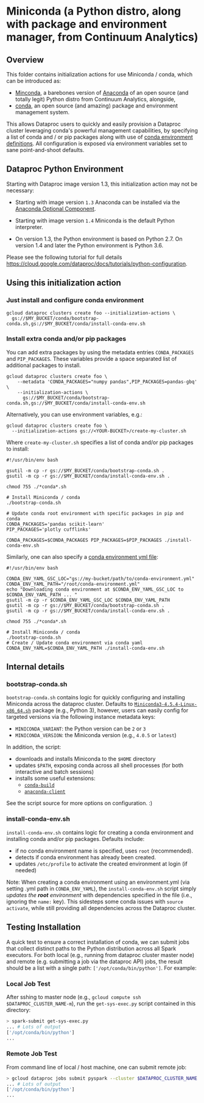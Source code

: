 # Miniconda (a Python distro, along with package and environment manager, from Continuum Analytics)

## Overview

This folder contains initialization actions for use Miniconda / conda, which can be introduced as:

- [Minconda](http://conda.pydata.org/miniconda.html), a barebones version of [Anaconda](https://www.continuum.io/why-anaconda) of an open source (and totally legit) Python distro from Continuum Analytics, alongside,
- [conda](http://conda.pydata.org/docs/), an open source (and amazing) package and environment management system.

This allows Dataproc users to quickly and easily provision a Dataproc cluster leveraging conda's powerful management capabilities, by specifying a list of conda and / or pip packages along with use of [conda environment definitions](https://github.com/conda/conda-env#environment-file-example). All configuration is exposed via environment variables set to sane point-and-shoot defaults.

## Dataproc Python Environment

Starting with Dataproc image version 1.3, this initialization action may not be necessary:

- Starting with image version `1.3` Anaconda can be installed via the [Anaconda Optional Component](https://cloud.google.com/dataproc/docs/concepts/components/anaconda).

- Starting with image version `1.4` Miniconda is the default Python interpreter.

- On version 1.3, the Python environment is based on Python 2.7. On version 1.4 and later the Python environment is Python 3.6.

Please see the following tutorial for full details https://cloud.google.com/dataproc/docs/tutorials/python-configuration.

## Using this initialization action

### Just install and configure conda environment

```
gcloud dataproc clusters create foo --initialization-actions \
  gs://$MY_BUCKET/conda/bootstrap-conda.sh,gs://$MY_BUCKET/conda/install-conda-env.sh
```

### Install extra conda and/or pip packages

You can add extra packages by using the metadata entries `CONDA_PACKAGES` and `PIP_PACKAGES`. These variables provide a space separated list of additional packages to install.

```
gcloud dataproc clusters create foo \
    --metadata 'CONDA_PACKAGES="numpy pandas",PIP_PACKAGES=pandas-gbq' \
    --initialization-actions \
      gs://$MY_BUCKET/conda/bootstrap-conda.sh,gs://$MY_BUCKET/conda/install-conda-env.sh
```

Alternatively, you can use environment variables, e.g.:

```
gcloud dataproc clusters create foo \
  --initialization-actions gs://<YOUR-BUCKET>/create-my-cluster.sh
```

Where `create-my-cluster.sh` specifies a list of conda and/or pip packages to install:

```
#!/usr/bin/env bash

gsutil -m cp -r gs://$MY_BUCKET/conda/bootstrap-conda.sh .
gsutil -m cp -r gs://$MY_BUCKET/conda/install-conda-env.sh .

chmod 755 ./*conda*.sh

# Install Miniconda / conda
./bootstrap-conda.sh

# Update conda root environment with specific packages in pip and conda
CONDA_PACKAGES='pandas scikit-learn'
PIP_PACKAGES='plotly cufflinks'

CONDA_PACKAGES=$CONDA_PACKAGES PIP_PACKAGES=$PIP_PACKAGES ./install-conda-env.sh
```

Similarly, one can also specify a [conda environment yml file](https://github.com/conda/conda-env):

```
#!/usr/bin/env bash

CONDA_ENV_YAML_GSC_LOC="gs://my-bucket/path/to/conda-environment.yml"
CONDA_ENV_YAML_PATH="/root/conda-environment.yml"
echo "Downloading conda environment at $CONDA_ENV_YAML_GSC_LOC to $CONDA_ENV_YAML_PATH ... "
gsutil -m cp -r $CONDA_ENV_YAML_GSC_LOC $CONDA_ENV_YAML_PATH
gsutil -m cp -r gs://$MY_BUCKET/conda/bootstrap-conda.sh .
gsutil -m cp -r gs://$MY_BUCKET/conda/install-conda-env.sh .

chmod 755 ./*conda*.sh

# Install Miniconda / conda
./bootstrap-conda.sh
# Create / Update conda environment via conda yaml
CONDA_ENV_YAML=$CONDA_ENV_YAML_PATH ./install-conda-env.sh

```

## Internal details

### bootstrap-conda.sh

`bootstrap-conda.sh` contains logic for quickly configuring and installing Miniconda across the dataproc cluster. Defaults to [`Miniconda3-4.5.4-Linux-x86_64.sh`](https://repo.continuum.io/miniconda/Miniconda3-4.5.4-Linux-x86_64.sh) package (e.g., Python 3), however, users can easily config for targeted versions via the following instance metadata keys:
- `MINICONDA_VARIANT`: the Python version can be `2` or `3`
- `MINICONDA_VERSION`: the Miniconda version (e.g., `4.0.5` or `latest`)

In addition, the script:

- downloads and installs Miniconda to the `$HOME` directory
- updates `$PATH`, exposing conda across all shell processes (for both interactive and batch sessions)
- installs some useful extensions:
    - [`conda-build`](https://github.com/conda/conda-build)
    - [`anaconda-client`](https://github.com/Anaconda-Server/anaconda-client)

See the script source for more options on configuration. :)

### install-conda-env.sh

`install-conda-env.sh` contains logic for creating a conda environment and installing conda and/or pip packages. Defaults include:

- if no conda environment name is specified, uses `root` (recommended).
- detects if conda environment has already been created.
- updates `/etc/profile` to activate the created environment at login (if needed)

Note: When creating a conda environment using an environment.yml (via setting .yml path in `CONDA_ENV_YAML`), the `install-conda-env.sh` script simply *updates the **root** environment* with dependencies specified in the file (i.e., ignoring the `name:` key). This sidesteps some conda issues with `source activate`, while still providing all dependencies across the Dataproc cluster.


## Testing Installation

A quick test to ensure a correct installation of conda, we can submit jobs that collect distinct paths to the Python distribution across all Spark executors. For both local (e.g., running from dataproc cluster master node) and remote (e.g. submitting a job via the dataproc API) jobs, the result should be a list with a single path: `['/opt/conda/bin/python']`. For example:


### Local Job Test

After sshing to master node (e.g., `gcloud compute ssh $DATAPROC_CLUSTER_NAME-m`), run the `get-sys-exec.py` script contained in this directory:

```bash
> spark-submit get-sys-exec.py
... # Lots of output
['/opt/conda/bin/python']
...
```

### Remote Job Test

From command line of local / host machine, one can submit remote job:

```bash
> gcloud dataproc jobs submit pyspark --cluster $DATAPROC_CLUSTER_NAME get-sys-exec.py
... # Lots of output
['/opt/conda/bin/python']
...
```
